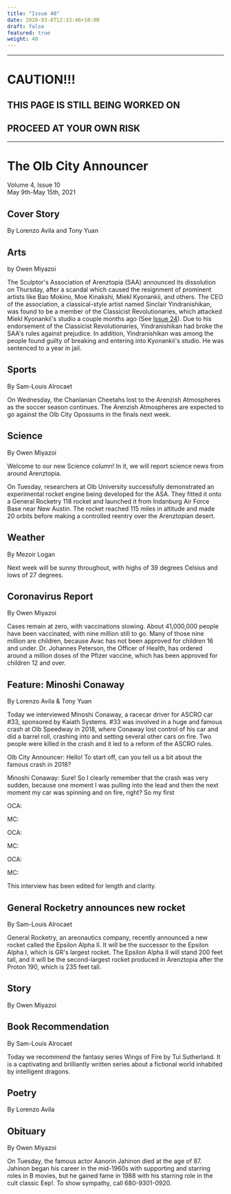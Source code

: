 ```yaml
---
title: "Issue 40"
date: 2020-03-8T12:33:46+10:00
draft: false
featured: true
weight: 40
---
```


------------------------
# CAUTION!!!    
## THIS PAGE IS STILL BEING WORKED ON    
## PROCEED AT YOUR OWN RISK    
------------------------

# The Olb City Announcer    
Volume 4, Issue 10   
May 9th-May 15th, 2021    

## Cover Story
By Lorenzo Avila and Tony Yuan



## Arts
by Owen Miyazoi

The Sculptor's Association of Arenztopia (SAA) announced its dissolution on Thursday, after a scandal which caused the resignment of prominent artists like Bao Mokino, Moe Kinakshi, Miekl Kyonankii, and others. The CEO of the association, a classical-style artist named Sinclair Yindranishikan, was found to be a member of the Classicist Revolutionaries, which attacked Miekl Kyonankii's studio a couple months ago (See [Issue 24](https://www.arenztopia.com/news/issue-24/)). Due to his endorsement of the Classicist Revolutionaries, Yindranishikan had broke the SAA's rules against prejudice. In addition, Yindranishikan was among the people found guilty of breaking and entering into Kyonankii's studio. He was sentenced to a year in jail.

## Sports
By Sam-Louis Alrocaet

On Wednesday, the Chanlanian Cheetahs lost to the Arenzish Atmospheres as the soccer season continues. The Arenzish Atmospheres are expected to go against the Olb City Opossums in the finals next week.

## Science
By Owen Miyazoi

Welcome to our new Science column! In it, we will report science news from around Arenztopia.

On Tuesday, researchers at Olb University successfully demonstrated an experimental rocket engine being developed for the ASA. They fitted it onto a General Rocketry 118 rocket and launched it from Indanburg Air Force Base near New Austin. The rocket reached 115 miles in altitude and made 20 orbits before making a controlled reentry over the Arenztopian desert.

## Weather
By Mezoir Logan

Next week will be sunny throughout, with highs of 39 degrees Celsius and lows of 27 degrees.

## Coronavirus Report
By Owen Miyazoi    

Cases remain at zero, with vaccinations slowing. About 41,000,000 people have been vaccinated, with nine million still to go. Many of those nine million are children, because Avac has not been approved for children 16 and under. Dr. Johannes Peterson, the Officer of Health, has ordered around a million doses of the Pfizer vaccine, which has been approved for children 12 and over.

## Feature: Minoshi Conaway
By Lorenzo Avila & Tony Yuan

Today we interviewed Minoshi Conaway, a racecar driver for ASCRO car #33, sponsored by Kaiath Systems. #33 was involved in a huge and famous crash at Olb Speedway in 2018, where Conaway lost control of his car and did a barrel roll, crashing into and setting several other cars on fire. Two people were killed in the crash and it led to a reform of the ASCRO rules.

Olb City Announcer: Hello! To start off, can you tell us a bit about the famous crash in 2018?

Minoshi Conaway: Sure! So I clearly remember that the crash was very sudden, because one moment I was pulling into the lead and then the next moment my car was spinning and on fire, right? So my first 

OCA: 

MC: 

OCA: 

MC:

OCA: 

MC: 

This interview has been edited for length and clarity.

## General Rocketry announces new rocket
By Sam-Louis Alrocaet

General Rocketry, an areonautics company, recently announced a new rocket called the Epsilon Alpha II. It will be the successor to the Epsilon Alpha I, which is GR's largest rocket. The Epsilon Alpha II will stand 200 feet tall, and it will be the second-largest rocket produced in Arenztopia after the Proton 190, which is 235 feet tall.

## Story
By Owen Miyazoi



## Book Recommendation
By Sam-Louis Alrocaet

Today we recommend the fantasy series Wings of Fire by Tui Sutherland. It is a captivating and brilliantly written series about a fictional world inhabited by intelligent dragons.

## Poetry
By Lorenzo Avila



## Obituary
By Owen Miyazoi

On Tuesday, the famous actor Aanorin Jahinon died at the age of 87. Jahinon began his career in the mid-1960s with supporting and starring roles in B movies, but he gained fame in 1988 with his starring role in the cult classic Eep!. To show sympathy, call 680-9301-0920. 
